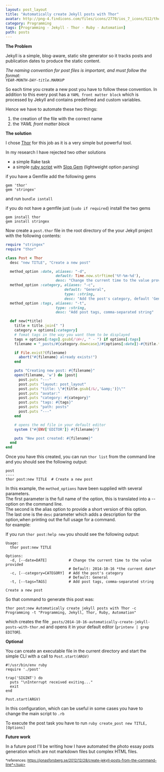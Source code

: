 ```yaml
---
layout: post_layout
title: "Automatically create Jekyll posts with Thor"
avatar: http://png-4.findicons.com/files/icons/2770/ios_7_icons/512/thor_hammer.png
category: Programming
tags: [Programming - Jekyll - Thor - Ruby - Automation]
path: posts
---
```


**The Problem**

Jekyll is a simple, blog-aware, static site generator so it tracks posts and publication dates to produce the static content.

*The naming convention for post files is important, and must follow the 
format:  
`YEAR-MONTH-DAY-title.MARKUP`*

So each time you create a new post you have to follow these convention. 
In addition to this every post has a `YAML front matter block` which is processed by Jekyll and contains predefined and custom variables.

Hence we have to automate these two things:

1. the creation of the file with the correct name
2. the *YAML front matter block*

**The solution**

I chose [Thor](https://whatisthor.com/) for this job as it is a very simple but powerful tool.

In my research I have rejected two other solutions

- a simple Rake task
- a simple [ruby script](https://gist.github.com/rpk0/7ef3ba85bff2fbbba342) with [Slop Gem](https://github.com/leejarvis/slop) (lightweight option parsing)

if you have a Gemfile add the following gems 

```
gem 'thor'
gem 'stringex'
```

and run `bundle isntall`

if you do not have a gemfile just (`sudo if required`) install the two gems

```
gem install thor
gem install stringex
```

Now create a `post.thor` file in the root directory of the your Jekyll project with the following contents:

```ruby
require "stringex"
require "thor"

class Post < Thor
  desc "new TITLE", "Create a new post"

  method_option :date, aliases: "-d",
                       default: Time.now.strftime('%Y-%m-%d'),
                       desc: "Change the current time to the value provided"
  method_option :category, aliases: "-c",
                           default: "General",
                           type: :string,
                           desc: "Add the post's category, default 'General'"
  method_option :tags, aliases: "-t",
                       type: :string,
                       desc: "Add post tags, comma-separated string"

  def new(*title)
    title = title.join(" ")
    category = options[:category]
    # fomat tags in the way you want them to be displayed
    tags = options[:tags].gsub(/\W+/, " - ") if options[:tags]
    filename = "_posts/#{category.downcase}/#{options[:date]}-#{title.to_url}.md"

    if File.exist?(filename)
      abort("#{filename} already exists!")
    end

    puts "Creating new post: #{filename}"
    open(filename, 'w') do |post|
      post.puts "---"
      post.puts "layout: post_layout"
      post.puts "title: \"#{title.gsub(/&/,'&amp;')}\""
      post.puts "avatar:"
      post.puts "category: #{category}"
      post.puts "tags: #{tags}"
      post.puts "path: posts"
      post.puts "---"
    end

    # opens the md file in your default editor
    system ("#{ENV['EDITOR']} #{filename}")

    puts "New post created: #{filename}"
  end
end
```

Once you have this created, you can run `thor list` from the command line and you should see the following output:

```
post
----
thor post:new TITLE  # Create a new post
```

In this example, the `method_options` have been supplied with several parameters.  
The first parameter is the full name of the option, this is translated into a -- option on the command line.  
The second is the alias option to provide a short version of this option.  
The last one is the `desc` parameter which adds a description for the option,when printing out the full usage for a command.  
for example: 

If you run `thor post:help new` you should see the following output:

```
Usage:
  thor post:new TITLE

Options:
  -d, [--date=DATE]          # Change the current time to the value provided
                             # Default: 2014-10-16 *the current date*
  -c, [--category=CATEGORY]  # Add the post's category
                             # Default: General
  -t, [--tags=TAGS]          # Add post tags, comma-separated string

Create a new post
```

So that command to generate this post was:

```
thor post:new Automatically create jekyll posts with Thor -c Programming -t "Programming, Jekyll, Thor, Ruby, Automation"
```

which creates the file `_posts/2014-10-16-automatically-create-jekyll-posts-with-thor.md` and opens it in your default editor (`printenv | grep EDITOR`).

**Optional**

You can create an executable file in the current directory and start the simple CLI with a call to `Post.start(ARGV)`

```
#!/usr/bin/env ruby
require './post'

trap('SIGINT') do
  puts "\nInterrupt received exiting..."
  exit
end

Post.start(ARGV)
```

In this configuration, which can be useful in some cases
you have to change the main script to `.rb`

To execute the post task you have to run 
`ruby create_post new TITLE, [Options]`

**Future work**

In a future post I'll be writing how I have automated the photo essay posts generation which are not markdown files but complex HTML files. 
  
<sup>*references: https://jonasforsberg.se/2012/12/28/create-jekyll-posts-from-the-command-line*</sup>
